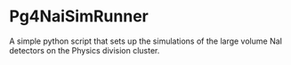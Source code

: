 # Pg4NaiSimRunner
A simple python script that sets up the simulations of the large volume NaI detectors on the Physics division cluster.

